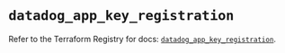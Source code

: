 # `datadog_app_key_registration`

Refer to the Terraform Registry for docs: [`datadog_app_key_registration`](https://registry.terraform.io/providers/datadog/datadog/3.72.0/docs/resources/app_key_registration).
